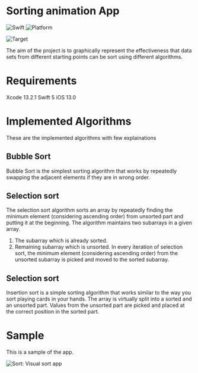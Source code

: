 # Sorting animation App

![Swift](https://img.shields.io/badge/Swift-5.0-red)
![Platform](https://img.shields.io/badge/platform-iOS%20%7C%20PadOS-orange)

![Target](https://img.shields.io/badge/Target-iOS%2013.0-blue)

The aim of the project is to graphically represent the effectiveness that data sets from different starting points can be sort using different algorithms.

# Requirements

Xcode 13.2.1
Swift 5
iOS 13.0

# Implemented Algorithms

These are the implemented algorithms with few explainations

## Bubble Sort

Bubble Sort is the simplest sorting algorithm that works by repeatedly swapping the adjacent elements if they are in wrong order.

## Selection sort

The selection sort algorithm sorts an array by repeatedly finding the minimum element (considering ascending order) from unsorted part and putting it at the beginning. The algorithm maintains two subarrays in a given array.
1) The subarray which is already sorted. 
2) Remaining subarray which is unsorted.
In every iteration of selection sort, the minimum element (considering ascending order) from the unsorted subarray is picked and moved to the sorted subarray. 

## Selection sort

Insertion sort is a simple sorting algorithm that works similar to the way you sort playing cards in your hands. The array is virtually split into a sorted and an unsorted part. Values from the unsorted part are picked and placed at the correct position in the sorted part.

# Sample

This is a sample of the app.

![Sort: Visual sort app](sample.gif)